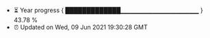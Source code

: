 - ⏳ Year progress { █████████████▁▁▁▁▁▁▁▁▁▁▁▁▁▁▁▁▁ } 43.78 %
- ⏰ Updated on Wed, 09 Jun 2021 19:30:28 GMT

